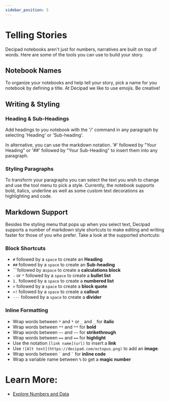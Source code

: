 ```yaml
---
sidebar_position: 5
---
```


# Telling Stories

Decipad notebooks aren't just for numbers, narratives are built on top of words. Here are some of the tools you can use to build your story.

## Notebook Names

To organize your notebooks and help tell your story, pick a name for you notebook by defining a title. At Decipad we like to use emojis. Be creative!

## Writing & Styling

### Heading & Sub-Headings

Add headings to you notebook with the '/' command in any paragraph by selecting 'Heading' or 'Sub-heading'.

In alternative, you can use the markdown notation. '\#' followed by "Your Heading" or '\#\#' followed by "Your Sub-Heading" to insert them into any paragraph.

### Styling Paragraphs

To transform your paragraphs you can select the text you wish to change and use the tool menu to pick a style. Currently, the notebook supports bold, italics, underline as well as some custom text decorations as highlighting and code.

## Markdown Support

Besides the styling menu that pops up when you select text, Decipad supports a number of markdown style shortcuts to make editing and writing faster for those of you who prefer. Take a look at the supported shortcuts:

### Block Shortcuts

- `#` followed by a `space` to create an **Heading**
- `##` followed by a `space` to create an **Sub-heading**
- \`\`\`followed by a`space` to create a **calculations block**
- `-` or `*` followed by a `space` to create a **bullet list**
- `1.` followed by a `space` to create a **numbered list**
- `>` followed by a `space` to create a **block quote**
- `>!` followed by a `space` to create a **callout**
- `---` followed by a `space` to create a **divider**

### Inline Formatting

- Wrap words between `*` and `*` or `_` and `_` for **italic**
- Wrap words between `**` and `**` for **bold**
- Wrap words between `~~` and `~~` for **strikethrough**
- Wrap words between `==` and `==` for **highlight**
- Use the notation `[link name](url)` to insert a **link**
- Use `![Alt text](https://decipad.com/octopus.png)` to add an **image**.
- Wrap words between `` ` `` and `` ` `` for **inline code**
- Wrap a variable name between `%` to get a **magic number**

# Learn More:

- [Explore Numbers and Data](/notebooks/explore-numbers-and-data)
